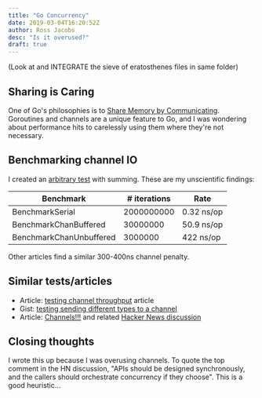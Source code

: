 ```yaml
---
title: "Go Concurrency"
date: 2019-03-04T16:20:52Z
author: Ross Jacobs
desc: "Is it overused?"
draft: true
---
```


(Look at and INTEGRATE the sieve of eratosthenes files in same folder)

## Sharing is Caring
One of Go's philosophies is to [Share Memory by Communicating](https://blog.golang.org/share-memory-by-communicating). Goroutines and channels are a unique feature to Go, and I was wondering about performance hits to carelessly using them where they're not necessary.

## Benchmarking channel IO

I created an [arbitrary test](https://gist.github.com/pocc/075b38f097e68ae90a07efde6de3daa5) with summing. These are my unscientific findings:

Benchmark | # iterations | Rate
-------------------------|----------|----------
BenchmarkSerial          |2000000000|0.32 ns/op
BenchmarkChanBuffered    |  30000000|     50.9 ns/op
BenchmarkChanUnbuffered  |   3000000|     422 ns/op

Other articles find a similar 300-400ns channel penalty.

## Similar tests/articles

* Article: [testing channel throughput](https://syslog.ravelin.com/so-just-how-fast-are-channels-anyway-4c156a407e45) article 
* Gist: [testing sending different types to a channel](https://gist.github.com/atotto/9342938)
* Article: [Channels!!!](https://www.jtolio.com/2016/03/go-channels-are-bad-and-you-should-feel-bad/) and related [Hacker News discussion](https://news.ycombinator.com/item?id=11210578)

## Closing thoughts

I wrote this up because I was overusing channels. To quote the top comment in the HN discussion, "APIs should be designed synchronously, and the callers should orchestrate concurrency if they choose". This is a good heuristic...

